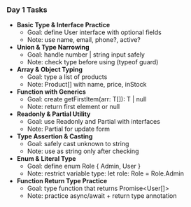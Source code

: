 
### Day 1 Tasks
- **Basic Type & Interface Practice**
  - Goal: define User interface with optional fields
  - Note: use name, email, phone?, active?
- **Union & Type Narrowing**
  - Goal: handle number | string input safely
  - Note: check type before using (typeof guard)
- **Array & Object Typing**
  - Goal: type a list of products
  - Note: Product[] with name, price, inStock
- **Function with Generics**
  - Goal: create getFirstItem<T>(arr: T[]): T | null
  - Note: return first element or null
- **Readonly & Partial Utility**
  - Goal: use Readonly and Partial with interfaces
  - Note: Partial<User> for update form
- **Type Assertion & Casting**
  - Goal: safely cast unknown to string
  - Note: use as string only after checking
- **Enum & Literal Type**
  - Goal: define enum Role { Admin, User }
  - Note: restrict variable type: let role: Role = Role.Admin
- **Function Return Type Practice**
  - Goal: type function that returns Promise<User[]>
  - Note: practice async/await + return type annotation

